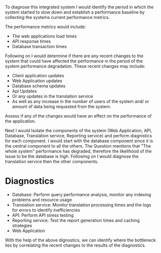 To diagnose this integrated system I would identify the period in which the system started to slow down and establish a performance baseline by collecting the systems current performance metrics.

The performance metrics would include: 

- The web applications load times
- API response times
- Database transaction times

Following on I would determine if there are any recent changes to the system that could have affected the performance in the period of the system performance degradation. These recent changes may include:

- Client application updates
- Web Application updates
- Database schema updates
- Api Updates
- Or any updates in the translation service
- As well as any increase in the number of users of the system and/ or amount of data being requested from the system.

Assess if any of the changes would have an effect on the performance of the application.

Next I would Isolate the components of the system (Web Application, API, Database, Translation service, Reporting service) and perform diagnistics for each component. I would start with the database component since it is the central component to all the others. The Question mentions that "The whole system" performance has degraded, therefore the likelihood of the issue to be the database is high. Following  on I would diagnose the translation service then the other components.

# Diagnostics
- Database: Perform query performance analysis, monitor any indexing problems and resource usage 
- Translation service: Monitor translation processing times and the logs for errors to identify inefficiencies 
- API: Perform API stress testing
- Reporting service: Test the report generation times and caching strategies
- Web Application

With the help of the above dignostics, we can identify where the bottleneck lies by correlating the recent changes to the results of the diagnostics.


